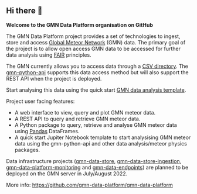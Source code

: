 ## Hi there 👋

**Welcome to the GMN Data Platform organisation on GitHub**

The GMN Data Platform project provides a set of technologies to ingest, store and access [Global Meteor Network](https://globalmeteornetwork.org/) (GMN) data. The primary goal of the project is to allow open access GMN data to be accessed for further data analysis using [FAIR](https://www.go-fair.org/fair-principles/) principles.

The GMN currently allows you to access data through a [CSV directory](https://globalmeteornetwork.org/data/). The [gmn-python-api](https://github.com/gmn-data-platform/gmn-python-api) supports this data access method but will also support the REST API when the project is deployed.

Start analysing this data using the quick start [GMN data analysis template](https://colab.research.google.com/github/gmn-data-platform/gmn-data-endpoints/blob/08d6f9da46c7e7a9829871637e29b3c92c2205d7/gmn_data_analysis_template.ipynb).

Project user facing features:
- A web interface to view, query and plot GMN meteor data.
- A REST API to query and retrieve GMN meteor data.
- A Python package to query, retrieve and analyse GMN meteor data using [Pandas](https://pandas.pydata.org/) DataFrames.
- A quick start Jupiter Notebook template to start analysising GMN meteor data using the gmn-python-api and other data analysis/meteor physics packages.

Data infrastructure projects ([gmn-data-store](https://github.com/gmn-data-platform/gmn-data-store), [gmn-data-store-ingestion](https://github.com/gmn-data-platform/gmn-data-store-ingestion), [gmn-data-platform-monitoring](https://github.com/gmn-data-platform/gmn-data-platform-monitoring) and [gmn-data-endpoints](https://github.com/gmn-data-platform/gmn-data-endpoints)) are planned to be deployed on the GMN server in July/August 2022.

More info: https://github.com/gmn-data-platform/gmn-data-platform
